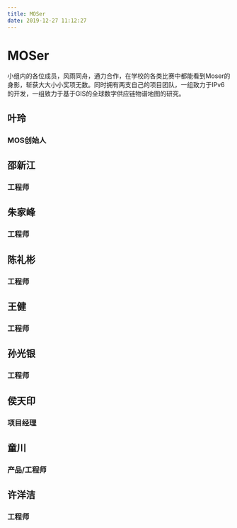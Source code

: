 ```yaml
---
title: MOSer
date: 2019-12-27 11:12:27
---
```


# MOSer

小组内的各位成员，风雨同舟，通力合作，在学校的各类比赛中都能看到Moser的身影，斩获大大小小奖项无数。同时拥有两支自己的项目团队，一组致力于IPv6的开发，一组致力于基于GIS的全球数字供应链物谱地图的研究。

## 叶玲
### MOS创始人

## 邵新江
### 工程师

## 朱家峰
### 工程师

## 陈礼彬
### 工程师

## 王健
### 工程师

## 孙光银
### 工程师

## 侯天印
### 项目经理

## 童川
### 产品/工程师

## 许洋洁
### 工程师
